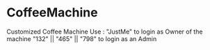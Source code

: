 # CoffeeMachine
Customized Coffee Machine
Use : "JustMe" to login as Owner of the machine
      "132" || "465" || "798" to login as an Admin
